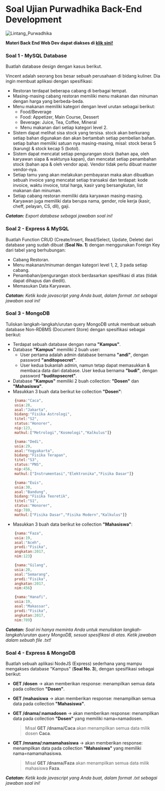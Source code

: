 # Soal Ujian Purwadhika Back-End Development

![Lintang_Purwadhika](https://static.wixstatic.com/media/2e6af2_f69a4271c3534ae1869a7ed63e278b2b~mv2.png/v1/fill/w_246,h_39,al_c,usm_0.66_1.00_0.01/2e6af2_f69a4271c3534ae1869a7ed63e278b2b~mv2.png)

**Materi Back End Web Dev dapat diakses di [klik sini!](https://github.com/LintangWisesa/Purwadhika-JC04-03_BackEndWeb)**

### **Soal 1 - MySQL Database**

Buatlah database design dengan kasus berikut.

Vincent adalah seorang bos besar sebuah perusahaan di bidang kuliner. Dia ingin membuat aplikasi dengan spesifikasi:
- Restoran terdapat beberapa cabang di berbagai tempat.
- Masing-masing cabang restoran memiliki menu makanan dan minuman dengan harga yang berbeda-beda.
- Menu makanan memiliki kategori dengan level urutan sebagai berikut:
  - Food/Beverage
  - Food: Appetizer, Main Course, Dessert
  - Beverage: Juice, Tea, Coffee, Mineral
  - Menu makanan dari setiap kategori level 2.
- Sistem dapat melihat sisa stock yang tersisa. stock akan berkurang setiap bahan digunakan dan akan bertambah setiap pembelian bahan. setiap bahan memiliki satuan nya masing-masing, misal: stock beras 5 (karung) & stock kecap 5 (botol).
- Sistem dapat mencatat setiap pengurangan stock (bahan apa, oleh karyawan siapa & waktunya kapan), dan mencatat setiap penambahan stock (bahan apa & oleh vendor apa). Vendor tidak perlu dibuat master vendor-nya.
- Setiap tamu yang akan melakukan pembayaran maka akan dibuatkan sebuah invoice yang mencatat setiap transaksi dan terdapat: kode invoice, waktu invoice, total harga, kasir yang bersangkutan, list makanan dan minuman.
- Setiap cabang restoran memiliki data karyawan masing-masing. Karyawan juga memiliki data berupa nama, gender, role kerja (kasir, cheff, pelayan, CS, dll), gaji.

**_Catatan:_** _Export database sebagai jawaban soal ini!_

### **Soal 2 - Express & MySQL**

Buatlah Function CRUD (Create/Insert, Read/Select, Update, Delete) dari database yang sudah dibuat (**Soal No. 1**) dengan menggunakan Foreign Key dari tabel yang berhubungan:
- Cabang Restoran.
- Menu makanan/minuman dengan kategori level 1, 2, 3 pada setiap cabang.
- Penambahan/pengurangan stock berdasarkan spesifikasi di atas (tidak dapat dihapus dan diedit).
- Memasukan Data Karyawan.

_**Catatan:**_ _Ketik kode javascript yang Anda buat, dalam format .txt sebagai jawaban soal ini!_

### **Soal 3 - MongoDB**

Tuliskan langkah-langkah/urutan query MongoDB untuk membuat sebuah database Non-RDBMS (Document Store) dengan spesifikasi sebagai berikut:
- Terdapat sebuah database dengan nama __"Kampus"__.
- Database __"Kampus"__ memiliki 2 buah user:
  - User pertama adalah admin database bernama __"andi"__, dengan password __"anditopsecret"__. 
  - User kedua bukanlah admin, namun tetap dapat memasukkan & membaca data dari database. User kedua bernama __"budi"__, dengan password __"buditopsecret"__.
- Database __"Kampus"__ memiliki 2 buah collection: __"Dosen"__ dan __"Mahasiswa"__.
- Masukkan 3 buah data berikut ke collection __"Dosen"__:

```javascript
    {nama:"Caca",
    usia:28,
    asal:"Jakarta",
    bidang:"Fisika Astrologi",
    titel:"S2",
    status:"Honorer",
    nip:123,
    matkul:["Metrologi","Kosmologi","Kalkulus"]}

    {nama:"Dedi",
    usia:29,
    asal:"Yogyakarta",
    bidang:"Fisika Terapan",
    titel:"S3",
    status:"PNS",
    nip:456,
    matkul:["Instrumentasi","Elektronika","Fisika Dasar"]}

    {nama:"Euis",
    usia:30,
    asal:"Bandung",
    bidang:"Fisika Teoretik",
    titel:"S1",
    status:"Honorer",
    nip:789,
    matkul:["Fisika Dasar","Fisika Modern","Kalkulus"]}
```

- Masukkan 3 buah data berikut ke collection __"Mahasiswa"__:

```javascript
    {nama:"Faza",
    usia:19,
    asal:"Aceh",
    prodi:"Fisika",
    angkatan:2017,
    nim:123}

    {nama:"Gilang",
    usia:20,
    asal:"Semarang",
    prodi:"Fisika",
    angkatan:2017,
    nim:456}

    {nama:"Hanafi",
    usia:19,
    asal:"Makassar",
    prodi:"Fisika",
    angkatan:2017,
    nim:789}
```

_**Catatan:**_ _Soal ini hanya meminta Anda untuk menuliskan langkah-langkah/urutan query MongoDB, sesuai spesifikasi di atas. Ketik jawaban dalam sebuah file .txt!_

### **Soal 4 - Express & MongoDB**

Buatlah sebuah aplikasi NodeJS (Express) sederhana yang mampu mengakses database "Kampus" (**Soal No. 3**), dengan spesifikasi sebagai berikut:

- __GET /dosen__ &rarr; akan memberikan response: menampilkan semua data pada collection __"Dosen"__.

- **GET /mahasiswa** &rarr; akan memberikan response: menampilkan semua data pada collection **"Mahasiswa"**.

- __GET /dnama/:namadosen__ &rarr; akan memberikan response: menampilkan data pada collection __"Dosen"__ yang memiliki nama=namadosen. 
  > Misal __GET /dnama/Caca__ akan menampilkan semua data milik dosen __Caca__. 

- **GET /mnama/:namamahasiswa** &rarr; akan memberikan response: menampilkan data pada collection **"Mahasiswa"** yang memiliki nama=namamahasiswa. 
  > Misal **GET /dnama/Faza** akan menampilkan semua data milik mahasiswa **Faza**.

_**Catatan:**_ _Ketik kode javascript yang Anda buat, dalam format .txt sebagai jawaban soal ini!_
